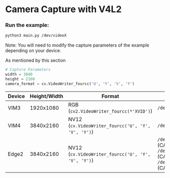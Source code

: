 # Camera Capture with V4L2

### Run the example:
```bash
python3 main.py /dev/videoX
```

Note: You will need to modify the capture parameters of the example depending on your device.

As mentioned by this section

```py
# Capture Parameters
width = 3840
height = 2160
camera_format = cv.VideoWriter_fourcc('U', 'Y', 'V', 'Y')
```

| Device | Height/Width | Format | Device |
| --- | --- | --- | --- |
| VIM3 | 1920x1080 | RGB <br/> (`cv2.VideoWriter_fourcc(*'XVID')`) | `/dev/video0` |
| VIM4 | 3840x2160 | NV12 <br/> (`cv.VideoWriter_fourcc('U', 'Y', 'V', 'Y')`) | `/dev/video50` | 
| Edge2 | 3840x2160 | NV12 <br/> (`cv.VideoWriter_fourcc('U', 'Y', 'V', 'Y')`) | `/dev/video24` (CAM2) <br> `/dev/video33` (CAM1) <br> `/dev/video42` (CAM3) | 
